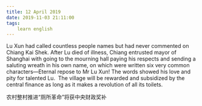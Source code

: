 ```yaml
---
title: 12 April 2019
date: 2019-11-03 21:11:00
tags:
    learn english
---
```

Lu Xun had called countless people names but had never
commented on Chiang Kai Shek. After Lu died of illness, Chiang entrusted mayor
of Shanghai with going to the mourning hall paying his respects and sending a saluting
wreath in his own name, on which were written six very common characters—Eternal
repose to Mr Lu Xun! The words showed his love and pity for talented Lu.  The village will be rewarded and
subsidized by the central finance as long as it makes a revolution of all its
toilets.  

农村整村推进“厕所革命”将获中央财政奖补